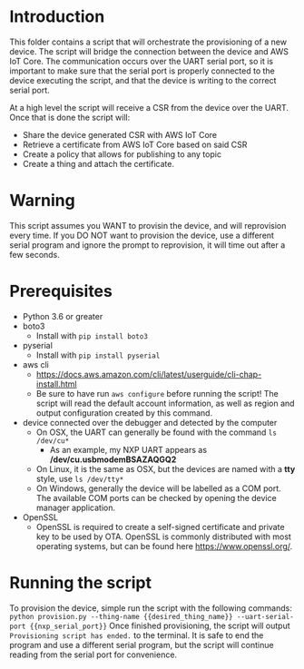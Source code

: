 # Introduction
This folder contains a script that will orchestrate the provisioning of a new device. The script will bridge the connection between the device and AWS IoT Core.
The communication occurs over the UART serial port, so it is important to make sure that the serial port is properly connected to the device executing the script, and that the 
device is writing to the correct serial port.

At a high level the script will receive a CSR from the device over the UART. Once that is done the script will:
* Share the device generated CSR with AWS IoT Core 
* Retrieve a certificate from AWS IoT Core based on said CSR
* Create a policy that allows for publishing to any topic
* Create a thing and attach the certificate.

# Warning
This script assumes you WANT to provisin the device, and will reprovision every time. If you DO NOT want to provision the device, use a different serial program and ignore the 
prompt to reprovision, it will time out after a few seconds.

# Prerequisites
* Python 3.6 or greater
* boto3 
    * Install with `pip install boto3`
* pyserial 
    * Install with `pip install pyserial`
* aws cli
    * https://docs.aws.amazon.com/cli/latest/userguide/cli-chap-install.html
    * Be sure to have run `aws configure` before running the script! The script will read the default account information, as well as region and output configuration created by this command.
* device connected over the debugger and detected by the computer
    * On OSX, the UART can generally be found with the command `ls /dev/cu*`
        * As an example, my NXP UART appears as **/dev/cu.usbmodemBSAZAQGQ2**
    * On Linux, it is the same as OSX, but the devices are named with a **tty** style, use `ls /dev/tty*`
    * On Windows, generally the device will be labelled as a COM port. The available COM ports can be checked by opening the device manager application.
* OpenSSL
    * OpenSSL is required to create a self-signed certificate and private key to be used by OTA. OpenSSL is commonly distributed with most operating systems, but can be found here https://www.openssl.org/.

# Running the script
To provision the device, simple run the script with the following commands:
`python provision.py --thing-name {{desired_thing_name}} --uart-serial-port {{nxp_serial_port}}`
Once finished provisioning, the script will output `Provisioning script has ended.` to the terminal. It is safe to end the program and use a different serial program, but the script will continue 
reading from the serial port for convenience.


